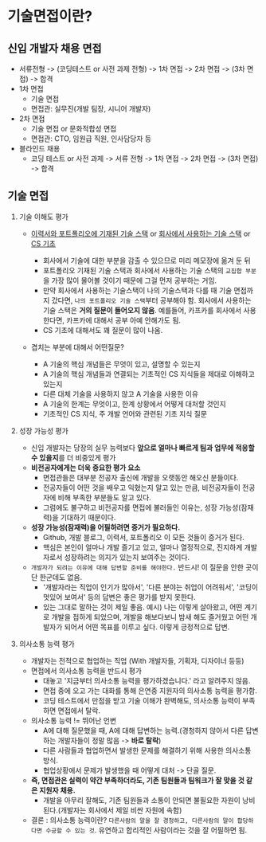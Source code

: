 # 기술면접이란?

## 신입 개발자 채용 면접

- 서류전형 -> (코딩테스트 or 사전 과제 전형) -> 1차 면접 -> 2차 면접 -> (3차 면접) -> 합격
- 1차 면접
  - 기술 면접
  - 면접관: 실무진(개발 팀장, 시니어 개발자)
- 2차 면접
  - 기술 면접 or 문화적합성 면접
  - 면접관: CTO, 임원급 직원, 인사담당자 등
- 블라인드 채용
  - 코딩 테스트 or 사전 과제 -> 서류 전형 -> 1차 면접 -> 2차 면접 -> (3차 면접) -> 합격



## 기술 면접

1. 기술 이해도 평가

   - <u>이력서와 포트폴리오에 기재된 기술 스택</u> or <u>회사에서 사용하는 기술 스택</u> or <u>CS 기초</u>
     - 회사에서 기술에 대한 부분을 감출 수 있으므로 미리 메모장에 옮겨 둔 뒤
     - 포트폴리오 기재된 기술 스택과 회사에서 사용하는 기술 스택의 `교집합 부분`을 가장 많이 물어볼 것이기 때문에 그걸 먼저 공부하는 거임.
     - 만약 회사에서 사용하는 기술스택이 나의 기술스택과 다를 때 기술 면접까지 갔다면, `나의 포트폴리오 기술 스택`부터 공부해야 함. 회사에서 사용하는 기술 스택은 **거의 질문이 들어오지 않음**. 예를들어, 카프카를 회사에서 사용한다면, 카프카에 대해서 공부 아예 안해가도 됨.
     - CS 기초에 대해서도 꽤 질문이 많이 나옴.

   - 겹치는 부분에 대해서 어떤질문?
     - A 기술의 핵심 개념들은 무엇이 있고, 설명할 수 있는지
     - A 기술의 핵심 개념들과 연결되는 기초적인 CS 지식들을 제대로 이해하고 있는지
     - 다른 대체 기술을 사용하지 않고 A 기술을 사용한 이유
     - A 기술의 한계는 무엇이고, 한계 상황에서 어떻게 대처할 것인지
     - 기초적인 CS 지식, 주 개발 언어와 관련된 기초 지식 질문

2. 성장 가능성 평가

   - 신입 개발자는 당장의 실무 능력보다 **앞으로 얼마나 빠르게 팀과 업무에 적응할 수 있을지**를 더 비중있게 평가
   - **비전공자에게는 더욱 중요한 평가 요소**
     - 면접관들은 대부분 전공자 출신에 개발을 오랫동안 해오신 분들이다.
     - 전공자들이 어떤 것을 배우고 익혔는지 알고 있는 만큼, 비전공자들이 전공자에 비해 부족한 부분들도 알고 있다.
     - 그럼에도 불구하고 비전공자를 면접에 불러들인 이유는, 성장 가능성(잠재력)을 기대하기 때문이다.
   - **성장 가능성(잠재력)을 어필하려면 증거가 필요하다.**
     - Github, 개발 블로그, 이력서, 포트폴리오 이 모든 것들이 증거가 된다.
     - 핵심은 본인이 얼마나 개발 즐기고 있고, 얼마나 열정적으로, 진지하게 개발자로서 성장하려는 의지가 있는지 보여주는 것이다.
   - `개발자가 되려는 이유에 대해 답변할 준비를 해야한다.` 반드시! 이 질문을 안한 곳이 단 한군데도 없음.
     - '개발자라는 직업이 인기가 많아서', '다른 분야는 취업이 어려워서', '코딩이 멋있어 보여서' 등의 답변은 좋은 평가를 받지 못한다.
     - 있는 그대로 말하는 것이 제일 좋음. 예시) 나는 이렇게 살아왔고, 어떤 계기로 개발을 접하게 되었으며, 개발을 해보다보니 밤새 해도 즐거웠고 어떤 개발자가 되어서 어떤 목표를 이루고 싶다. 이렇게 긍정적으로 답변.

3. 의사소통 능력 평가

   - 개발자는 전적으로 협업하는 직업 (With 개발자들, 기획자, 디자이너 등등)
   - 면접에서 의사소통 능력을 반드시 평가
     - 대놓고 '지금부터 의사소통 능력을 평가하겠습니다.' 라고 알려주지 않음.
     - 면접 중에 오고 가는 대화를 통해 은연중 지원자의 의사소통 능력을 평가함.
     - 코딩 테스트에서 만점을 받고 기술 이해가 완벽해도, 의사소통 능력이 부족하면 면접에서 탈락.
   - 의사소통 능력 != 뛰어난 언변
     - A에 대해 질문했을 때, A에 대해 답변하는 능력.(경청하지 않아서 다른 답변하는 개발자들이 정말 많음 -> **바로 탈락**)
     - 다른 사람들과 협업하면서 발생한 문제를 해결하기 위해 사용한 의사소통 방식.
     - 협업상황에서 문제가 발생했을 때 어떻게 대처 -> 단골 질문.
   - **즉, 면접관은 실력이 약간 부족하더라도, 기존 팀원들과 팀워크가 잘 맞을 것 같은 지원자 채용.**
     - 개발을 아무리 잘해도, 기존 팀원들과 소통이 안되면 불필요한 자원이 낭비된다.(개발자는 회사에서 제일 비싼 자원에 속함)
   - 결론 : 의사소통 능력이란? `다른사람의 말을 잘 경청하고, 다른사람의 말이 합당하다면 수긍할 수 있는 것`. 유연하고 합리적인 사람이라는 것을 잘 어필하면 됨.

